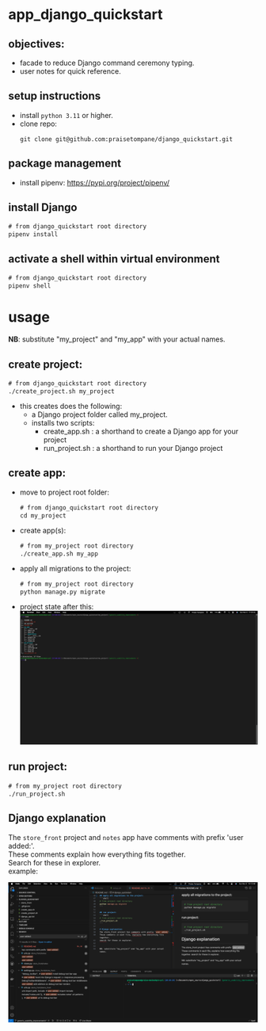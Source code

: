 # app_django_quickstart
## objectives:
- facade to reduce Django command ceremony typing.
- user notes for quick reference.

## setup instructions
- install `python 3.11` or higher.
- clone repo:
    ```shell
    git clone git@github.com:praisetompane/django_quickstart.git
    ```
## package management
- install pipenv: https://pypi.org/project/pipenv/

## install Django
```shell
# from django_quickstart root directory
pipenv install
```
## activate a shell within virtual environment
```shell
# from django_quickstart root directory
pipenv shell
```

# usage
**NB**: substitute "my_project" and "my_app" with your actual names.

## create project:
```shell
# from django_quickstart root directory
./create_project.sh my_project
```
- this creates does the following:
   - a Django project folder called my_project.
   - installs two scripts:
      - create_app.sh : a shorthand to create a Django app for your project
      - run_project.sh : a shorthand to run your Django project

## create app:
- move to project root folder:
    ```shell
    # from django_quickstart root directory
    cd my_project
    ```
- create app(s):
    ```shell
    # from my_project root directory
    ./create_app.sh my_app
    ```

- apply all migrations to the project:
    ```shell
    # from my_project root directory
    python manage.py migrate
    ```
- project state after this:
![start system output](./docs/directory_tree.png)

## run project:
```shell
# from my_project root directory
./run_project.sh
```

## Django explanation
The `store_front` project and `notes` app have comments with prefix 'user added:'. <br>
These comments explain how everything fits together. <br>
Search for these in explorer. <br>
example: <br>

![start system output](./docs/user_added_comments.png)

